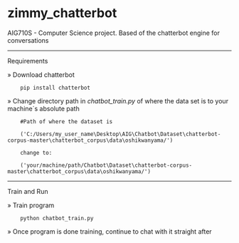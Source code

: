 # zimmy_chatterbot
AIG710S - Computer Science project. Based of the chatterbot engine for conversations


---------------------------------------------------------------------------------------------------------------------------------------
Requirements

» Download chatterbot

        pip install chatterbot

» Change directory path in *chatbot_train.py* of where the data set is to your machine´s absolute path

        #Path of where the dataset is
        
        ('C:/Users/my_user_name\Desktop\AIG\Chatbot\Dataset\chatterbot-corpus-master\chatterbot_corpus\data\oshikwanyama/')
        
        change to:
        
        ('your/machine/path/Chatbot\Dataset\chatterbot-corpus-master\chatterbot_corpus\data\oshikwanyama/')
        
---------------------------------------------------------------------------------------------------------------------------------------
Train and Run

» Train program

        python chatbot_train.py
        
» Once program is done training, continue to chat with it straight after
